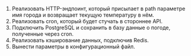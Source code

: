 1. Реализовать HTTP-эндпоинт, который присылает в path параметре имя города и возвращает текущую температуру в нём.
2. Реализовать cron, который будет стучать в стороннее API.
3. Подключить PostgreSQL и сохранить в базу данные о погоде, полученные через cron.
4. Реализовать кэширование данных, подключив Redis.
5. Вынести параметры в конфигурационный файл.